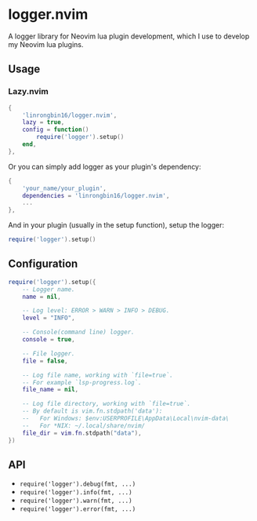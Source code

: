 # logger.nvim

A logger library for Neovim lua plugin development, which I use to develop my
Neovim lua plugins.

## Usage

### Lazy.nvim

```lua
{
    'linrongbin16/logger.nvim',
    lazy = true,
    config = function()
        require('logger').setup()
    end,
},
```

Or you can simply add logger as your plugin's dependency:

```lua
{
    'your_name/your_plugin',
    dependencies = 'linrongbin16/logger.nvim',
    ...
},
```

And in your plugin (usually in the setup function), setup the logger:

```lua
require('logger').setup()
```

## Configuration

```lua
require('logger').setup({
    -- Logger name.
    name = nil,

    -- Log level: ERROR > WARN > INFO > DEBUG.
    level = "INFO",

    -- Console(command line) logger.
    console = true,

    -- File logger.
    file = false,

    -- Log file name, working with `file=true`.
    -- For example `lsp-progress.log`.
    file_name = nil,

    -- Log file directory, working with `file=true`.
    -- By default is vim.fn.stdpath('data'):
    --   For Windows: $env:USERPROFILE\AppData\Local\nvim-data\
    --   For *NIX: ~/.local/share/nvim/
    file_dir = vim.fn.stdpath("data"),
})
```

## API

- `require('logger').debug(fmt, ...)`
- `require('logger').info(fmt, ...)`
- `require('logger').warn(fmt, ...)`
- `require('logger').error(fmt, ...)`
